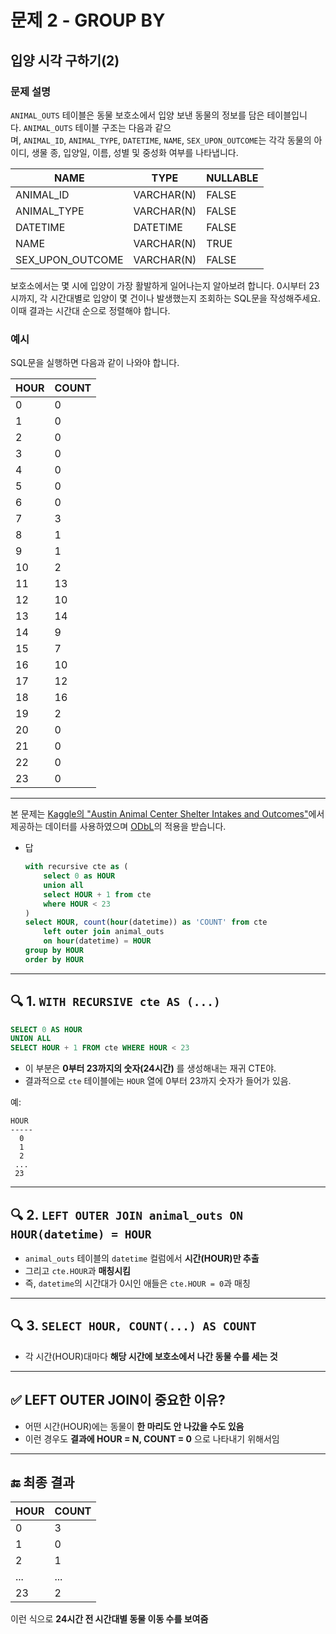 # 문제 2 - GROUP BY

## 입양 시각 구하기(2)

### **문제 설명**

`ANIMAL_OUTS` 테이블은 동물 보호소에서 입양 보낸 동물의 정보를 담은 테이블입니다. `ANIMAL_OUTS` 테이블 구조는 다음과 같으며, `ANIMAL_ID`, `ANIMAL_TYPE`, `DATETIME`, `NAME`, `SEX_UPON_OUTCOME`는 각각 동물의 아이디, 생물 종, 입양일, 이름, 성별 및 중성화 여부를 나타냅니다.

| NAME | TYPE | NULLABLE |
| --- | --- | --- |
| ANIMAL_ID | VARCHAR(N) | FALSE |
| ANIMAL_TYPE | VARCHAR(N) | FALSE |
| DATETIME | DATETIME | FALSE |
| NAME | VARCHAR(N) | TRUE |
| SEX_UPON_OUTCOME | VARCHAR(N) | FALSE |

보호소에서는 몇 시에 입양이 가장 활발하게 일어나는지 알아보려 합니다. 0시부터 23시까지, 각 시간대별로 입양이 몇 건이나 발생했는지 조회하는 SQL문을 작성해주세요. 이때 결과는 시간대 순으로 정렬해야 합니다.

### 예시

SQL문을 실행하면 다음과 같이 나와야 합니다.

| HOUR | COUNT |
| --- | --- |
| 0 | 0 |
| 1 | 0 |
| 2 | 0 |
| 3 | 0 |
| 4 | 0 |
| 5 | 0 |
| 6 | 0 |
| 7 | 3 |
| 8 | 1 |
| 9 | 1 |
| 10 | 2 |
| 11 | 13 |
| 12 | 10 |
| 13 | 14 |
| 14 | 9 |
| 15 | 7 |
| 16 | 10 |
| 17 | 12 |
| 18 | 16 |
| 19 | 2 |
| 20 | 0 |
| 21 | 0 |
| 22 | 0 |
| 23 | 0 |

---

본 문제는 [Kaggle의 "Austin Animal Center Shelter Intakes and Outcomes"](https://www.kaggle.com/aaronschlegel/austin-animal-center-shelter-intakes-and-outcomes)에서 제공하는 데이터를 사용하였으며 [ODbL](https://opendatacommons.org/licenses/odbl/1.0/)의 적용을 받습니다.

- 답
    
    ```sql
    with recursive cte as (
        select 0 as HOUR
        union all
        select HOUR + 1 from cte
        where HOUR < 23
    )
    select HOUR, count(hour(datetime)) as 'COUNT' from cte
        left outer join animal_outs
        on hour(datetime) = HOUR
    group by HOUR
    order by HOUR
    ```
    

---

## 🔍 1. `WITH RECURSIVE cte AS (...)`

```sql
SELECT 0 AS HOUR
UNION ALL
SELECT HOUR + 1 FROM cte WHERE HOUR < 23
```

- 이 부분은 **0부터 23까지의 숫자(24시간)** 를 생성해내는 재귀 CTE야.
- 결과적으로 `cte` 테이블에는 `HOUR` 열에 0부터 23까지 숫자가 들어가 있음.

예:

```
HOUR
-----
  0
  1
  2
 ...
 23

```

---

## 🔍 2. `LEFT OUTER JOIN animal_outs ON HOUR(datetime) = HOUR`

- `animal_outs` 테이블의 `datetime` 컬럼에서 **시간(HOUR)만 추출**
- 그리고 `cte.HOUR`과 **매칭시킴**
- 즉, `datetime`의 시간대가 0시인 애들은 `cte.HOUR = 0`과 매칭

---

## 🔍 3. `SELECT HOUR, COUNT(...) AS COUNT`

- 각 시간(HOUR)대마다 **해당 시간에 보호소에서 나간 동물 수를 세는 것**

---

## ✅ LEFT OUTER JOIN이 중요한 이유?

- 어떤 시간(HOUR)에는 동물이 **한 마리도 안 나갔을 수도 있음**
- 이런 경우도 **결과에 HOUR = N, COUNT = 0** 으로 나타내기 위해서임

---

## 🔚 최종 결과

| HOUR | COUNT |
| --- | --- |
| 0 | 3 |
| 1 | 0 |
| 2 | 1 |
| ... | ... |
| 23 | 2 |

이런 식으로 **24시간 전 시간대별 동물 이동 수를 보여줌**